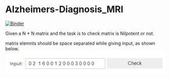 # Alzheimers-Diagnosis_MRI

[![Binder](https://mybinder.org/badge_logo.svg)](https://mybinder.org/v2/gh/nikhilreddybilla28/Alzheimers-Diagnosis_MRI/main?filepath=voila%2Frender%2Fnilpotentapp.ipynb)

Given a N * N matrix and the task is to check matrix is Nilpotent or not. 

matrix elemnts should be space separated while giving input, as shown below.
![demo](a1.png)

